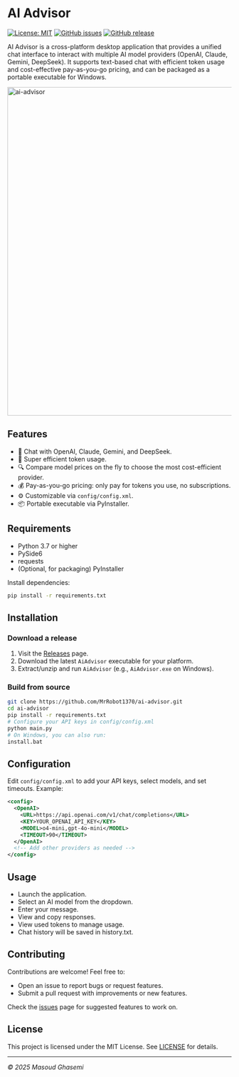  # AI Advisor
 
 [![License: MIT](https://img.shields.io/badge/license-MIT-green.svg)](LICENSE)
 [![GitHub issues](https://img.shields.io/github/issues/MrRobot1370/ai-advisor?style=flat)](https://github.com/MrRobot1370/ai-advisor/issues)
 [![GitHub release](https://img.shields.io/github/v/release/MrRobot1370/ai-advisor?style=flat)](https://github.com/MrRobot1370/ai-advisor/releases)

 AI Advisor is a cross-platform desktop application that provides a unified chat interface to interact with multiple AI model providers (OpenAI, Claude, Gemini, DeepSeek). It supports text-based chat with efficient token usage and cost-effective pay-as-you-go pricing, and can be packaged as a portable executable for Windows.

 <img width="737" alt="ai-advisor" src="https://github.com/user-attachments/assets/a50f5097-5c96-4b84-bd23-8cfced2cf3cf" />

 ## Features
 
 - 💬 Chat with OpenAI, Claude, Gemini, and DeepSeek.
 - 🚀 Super efficient token usage.
 - 🔍 Compare model prices on the fly to choose the most cost-efficient provider.
 - 💰 Pay-as-you-go pricing: only pay for tokens you use, no subscriptions.
 - ⚙️ Customizable via `config/config.xml`.
 - 📦 Portable executable via PyInstaller.
 
 ## Requirements
 
 - Python 3.7 or higher
 - PySide6
 - requests
 - (Optional, for packaging) PyInstaller
 
 Install dependencies:
 
 ```bash
 pip install -r requirements.txt
 ```
 
 ## Installation
 
 ### Download a release
 
 1. Visit the [Releases](https://github.com/MrRobot1370/ai-advisor/releases) page.
 2. Download the latest `AiAdvisor` executable for your platform.
 3. Extract/unzip and run `AiAdvisor` (e.g., `AiAdvisor.exe` on Windows).
 
 ### Build from source
 
 ```bash
 git clone https://github.com/MrRobot1370/ai-advisor.git
 cd ai-advisor
 pip install -r requirements.txt
 # Configure your API keys in config/config.xml
 python main.py
 # On Windows, you can also run:
 install.bat
 ```
 
 ## Configuration
 
 Edit `config/config.xml` to add your API keys, select models, and set timeouts. Example:
 
 ```xml
 <config>
   <OpenAI>
     <URL>https://api.openai.com/v1/chat/completions</URL>
     <KEY>YOUR_OPENAI_API_KEY</KEY>
     <MODEL>o4-mini,gpt-4o-mini</MODEL>
     <TIMEOUT>90</TIMEOUT>
   </OpenAI>
   <!-- Add other providers as needed -->
 </config>
 ```
 
 ## Usage
 
 - Launch the application.
 - Select an AI model from the dropdown.
 - Enter your message.
 - View and copy responses.
 - View used tokens to manage usage.
 - Chat history will be saved in history.txt.
 
 ## Contributing
 
 Contributions are welcome! Feel free to:
 
 - Open an issue to report bugs or request features.
 - Submit a pull request with improvements or new features.
 
 Check the [issues](https://github.com/MrRobot1370/ai-advisor/issues) page for suggested features to work on.
 
 ## License
 
 This project is licensed under the MIT License. See [LICENSE](LICENSE) for details.
 
 ---
 
 *© 2025 Masoud Ghasemi*

